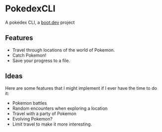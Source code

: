 # PokedexCLI

A pokedex CLI, a [boot.dev](boot.dev) project

## Features

- Travel through locations of the world of Pokemon.
- Catch Pokemon!
- Save your progress to a file.

## Ideas

Here are some features that I might implement if I ever have the time to do it:

- Pokemon battles
- Random encounters when exploring a location
- Travel with a party of Pokemon
- Evolving Pokemon?
- Limit travel to make it more interesting.
